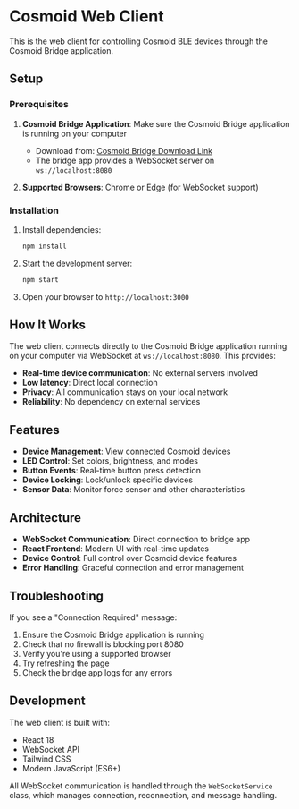 # Cosmoid Web Client

This is the web client for controlling Cosmoid BLE devices through the Cosmoid Bridge application.

## Setup

### Prerequisites

1. **Cosmoid Bridge Application**: Make sure the Cosmoid Bridge application is running on your computer
   - Download from: [Cosmoid Bridge Download Link](https://drive.google.com/file/d/1QXPr67vYiePTso6lsO33KBVpTza1x6_6/view?usp=sharing)
   - The bridge app provides a WebSocket server on `ws://localhost:8080`

2. **Supported Browsers**: Chrome or Edge (for WebSocket support)

### Installation

1. Install dependencies:
   ```bash
   npm install
   ```

2. Start the development server:
   ```bash
   npm start
   ```

3. Open your browser to `http://localhost:3000`

## How It Works

The web client connects directly to the Cosmoid Bridge application running on your computer via WebSocket at `ws://localhost:8080`. This provides:

- **Real-time device communication**: No external servers involved
- **Low latency**: Direct local connection
- **Privacy**: All communication stays on your local network
- **Reliability**: No dependency on external services

## Features

- **Device Management**: View connected Cosmoid devices
- **LED Control**: Set colors, brightness, and modes
- **Button Events**: Real-time button press detection
- **Device Locking**: Lock/unlock specific devices
- **Sensor Data**: Monitor force sensor and other characteristics

## Architecture

- **WebSocket Communication**: Direct connection to bridge app
- **React Frontend**: Modern UI with real-time updates
- **Device Control**: Full control over Cosmoid device features
- **Error Handling**: Graceful connection and error management

## Troubleshooting

If you see a "Connection Required" message:

1. Ensure the Cosmoid Bridge application is running
2. Check that no firewall is blocking port 8080
3. Verify you're using a supported browser
4. Try refreshing the page
5. Check the bridge app logs for any errors

## Development

The web client is built with:
- React 18
- WebSocket API
- Tailwind CSS
- Modern JavaScript (ES6+)

All WebSocket communication is handled through the `WebSocketService` class, which manages connection, reconnection, and message handling. 